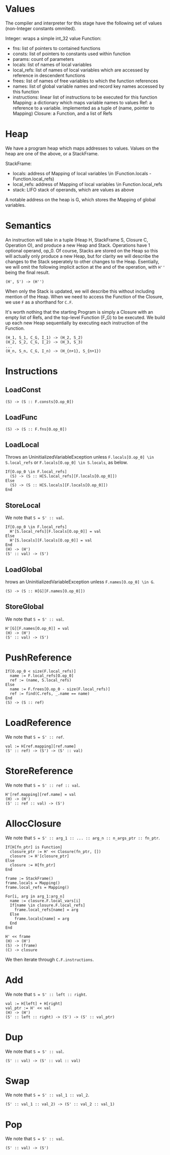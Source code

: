 # Values

The compiler and interpreter for this stage have the following set of values (non-Integer constants ommited).

Integer: wraps a simple int_32 value
Function:
  - fns: list of pointers to contained functions
  - consts: list of pointers to constants used within function
  - params: count of parameters
  - locals: list of names of local variables
  - local_refs: list of names of local variables which are accessed by reference in descendent functions
  - frees: list of names of free variables to which the function references
  - names: list of global variable names and record key names accessed by this function
  - instructions: linear list of instructions to be executed for this function
Mapping: a dictionary which maps variable names to values
Ref: a reference to a variable. implemented as a tuple of (name, pointer to Mapping)
Closure: a Function, and a list of Refs

# Heap

We have a program heap which maps addresses to values. Values on the heap are one of the above, or a StackFrame.

StackFrame:
  - locals: address of Mapping of local variables \in (Function.locals - Function.local_refs)
  - local_refs: address of Mapping of local variables \in Function.local_refs
  - stack: LIFO stack of operands, which are values as above

A notable address on the heap is G, which stores the Mapping of global variables.

# Semantics

An instruction will take in a tuple (Heap H, StackFrame S, Closure C, Operation O), and produce a new Heap and Stack. Operations have 1 optional operand, op_0. Of course, Stacks are stored on the Heap so this will actually only produce a new Heap, but for clarity we will describe the changes to the Stack seperately to other changes to the Heap. Esentially, we will omit the following implicit action at the and of the operation, with `H''` being the final result.

```
(H', S') -> (H'')
```

When only the Stack is updated, we will describe this without including mention of the Heap. When we need to access the Function of the Closure, we use `F` as a shorthand for `C.F`.

It's worth nothing that the starting Program is simply a Closure with an empty list of Refs, and the top-level Function (F_G) to be executed. We build up each new Heap sequentially by executing each instruction of the Function.

```
(H_1, S_1, C_G, I_1) -> (H_2, S_2)
(H_2, S_2, C_G, I_2) -> (H_3, S_3)
...
(H_n, S_n, C_G, I_n) -> (H_{n+1}, S_{n+1})
```

# Instructions

## LoadConst

```
(S) -> (S :: F.consts[O.op_0])
```

## LoadFunc

```
(S) -> (S :: F.fns[O.op_0])
```

## LoadLocal

Throws an UninitializedVariableException unless `F.locals[O.op_0] \in S.local_refs` or `F.locals[O.op_0] \in S.locals`, as below.

```
If[O.op_0 \in F.local_refs]
  (S) -> (S :: H[S.local_refs][F.locals[O.op_0]])
Else
  (S) -> (S :: H[S.locals][F.locals[O.op_0]])
End
```

## StoreLocal

We note that `S = S' :: val`.

```
If[O.op_0 \in F.local_refs]
  H'[S.local_refs][F.locals[O.op_0]] = val
Else
  H'[S.locals][F.locals[O.op_0]] = val
End
(H) -> (H')
(S' :: val) -> (S')
```

## LoadGlobal

hrows an UninitializedVariableException unless `F.names[O.op_0] \in G`.

```
(S) -> (S :: H[G][F.names[O.op_0]])
```

## StoreGlobal

We note that `S = S' :: val`.

```
H'[G][F.names[O.op_0]] = val
(H) -> (H')
(S' :: val) -> (S')
```

# PushReference

```
If[O.op_0 < size(F.local_refs)]
  name := F.local_refs[O.op_0]
  ref := (name, S.local_refs)
Else
  name := F.frees[O.op_0 - size(F.local_refs)]
  ref := find(C.refs, _.name == name)
End
(S) -> (S :: ref)
```

# LoadReference

We note that `S = S' :: ref`.

```
val := H[ref.mapping][ref.name]
(S' :: ref) -> (S') -> (S' :: val)
```

# StoreReference

We note that `S = S' :: ref :: val`.

```
H'[ref.mapping][ref.name] = val
(H) -> (H')
(S' :: ref :: val) -> (S')
```

# AllocClosure

We note that `S = S' :: arg_1 :: ... :: arg_n :: n_args_ptr :: fn_ptr`.

```
If[H[fn_ptr] is Function]
  closure_ptr := H' << Closure(fn_ptr, [])
  closure := H'[closure_ptr]
Else
  closure := H[fn_ptr]
End

frame := StackFrame()
frame.locals = Mapping()
frame.local_refs = Mapping()

For[i, arg in arg_1:arg_n]
  name := closure.F.local_vars[i]
  If[name \in closure.F.local_refs]
    frame.local_refs[name] = arg
  Else
    frame.locals[name] = arg
  End
End

H' << frame
(H) -> (H')
(S) -> (frame)
(C) -> closure
```

We then iterate through `C.F.instructions`.

# Add

We note that `S = S' :: left :: right`.

```
val := H[left] + H[right]
val_ptr := H' << val
(H) -> (H')
(S' :: left :: right) -> (S') -> (S' :: val_ptr)
```

# Dup

We note that `S = S' :: val`.

```
(S' :: val) -> (S' :: val :: val)
```

# Swap

We note that `S = S' :: val_1 :: val_2`.

```
(S' :: val_1 :: val_2) -> (S' :: val_2 :: val_1)
```

# Pop

We note that `S = S' :: val`.

```
(S' :: val) -> (S')
```
